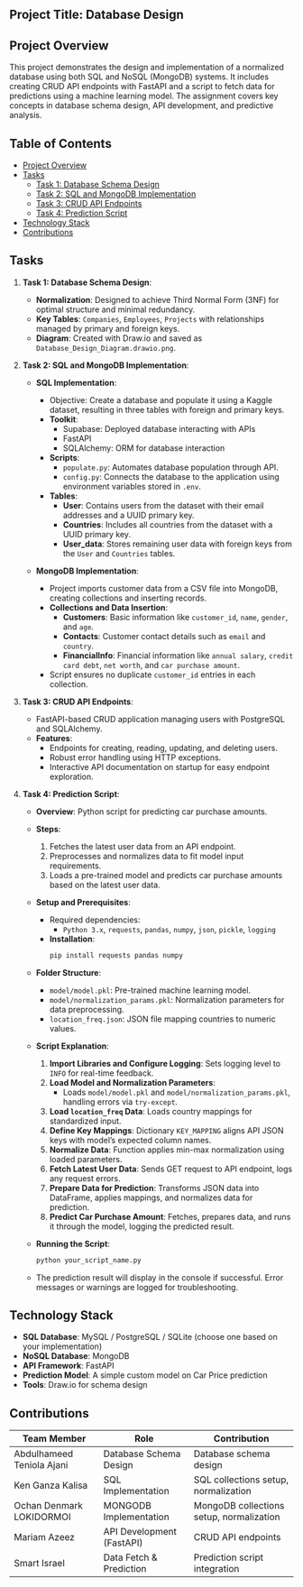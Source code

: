 ## Project Title: Database Design

## Project Overview

This project demonstrates the design and implementation of a normalized database using both SQL and NoSQL (MongoDB) systems. It includes creating CRUD API endpoints with FastAPI and a script to fetch data for predictions using a machine learning model. The assignment covers key concepts in database schema design, API development, and predictive analysis.

## Table of Contents

- [Project Overview](#project-overview)
- [Tasks](#tasks)
  - [Task 1: Database Schema Design](#task-1-database-schema-design)
  - [Task 2: SQL and MongoDB Implementation](#task-2-sql-and-mongodb-implementation)
  - [Task 3: CRUD API Endpoints](#task-3-crud-api-endpoints)
  - [Task 4: Prediction Script](#task-4-prediction-script)
- [Technology Stack](#technology-stack)
- [Contributions](#contributions)

## Tasks

1. **Task 1: Database Schema Design**:
   - **Normalization**: Designed to achieve Third Normal Form (3NF) for optimal structure and minimal redundancy.
   - **Key Tables**: `Companies`, `Employees`, `Projects` with relationships managed by primary and foreign keys.
   - **Diagram**: Created with Draw.io and saved as `Database_Design_Diagram.drawio.png`.

2. **Task 2: SQL and MongoDB Implementation**:
   - **SQL Implementation**:
     - Objective: Create a database and populate it using a Kaggle dataset, resulting in three tables with foreign and primary keys.
     - **Toolkit**:
       - Supabase: Deployed database interacting with APIs
       - FastAPI
       - SQLAlchemy: ORM for database interaction
     - **Scripts**:
       - `populate.py`: Automates database population through API.
       - `config.py`: Connects the database to the application using environment variables stored in `.env`.
     - **Tables**:
       - **User**: Contains users from the dataset with their email addresses and a UUID primary key.
       - **Countries**: Includes all countries from the dataset with a UUID primary key.
       - **User_data**: Stores remaining user data with foreign keys from the `User` and `Countries` tables.

   - **MongoDB Implementation**:
     - Project imports customer data from a CSV file into MongoDB, creating collections and inserting records.
     - **Collections and Data Insertion**:
       - **Customers**: Basic information like `customer_id`, `name`, `gender`, and `age`.
       - **Contacts**: Customer contact details such as `email` and `country`.
       - **FinancialInfo**: Financial information like `annual salary`, `credit card debt`, `net worth`, and `car purchase amount`.
     - Script ensures no duplicate `customer_id` entries in each collection.

3. **Task 3: CRUD API Endpoints**:
   - FastAPI-based CRUD application managing users with PostgreSQL and SQLAlchemy.
   - **Features**:
     - Endpoints for creating, reading, updating, and deleting users.
     - Robust error handling using HTTP exceptions.
     - Interactive API documentation on startup for easy endpoint exploration.

4. **Task 4: Prediction Script**:
   - **Overview**: Python script for predicting car purchase amounts.
   - **Steps**:
     1. Fetches the latest user data from an API endpoint.
     2. Preprocesses and normalizes data to fit model input requirements.
     3. Loads a pre-trained model and predicts car purchase amounts based on the latest user data.
   - **Setup and Prerequisites**:
     - Required dependencies:
       - `Python 3.x`, `requests`, `pandas`, `numpy`, `json`, `pickle`, `logging`
     - **Installation**:
       ```bash
       pip install requests pandas numpy
       ```
   - **Folder Structure**:
     - `model/model.pkl`: Pre-trained machine learning model.
     - `model/normalization_params.pkl`: Normalization parameters for data preprocessing.
     - `location_freq.json`: JSON file mapping countries to numeric values.

   - **Script Explanation**:
     1. **Import Libraries and Configure Logging**: Sets logging level to `INFO` for real-time feedback.
     2. **Load Model and Normalization Parameters**:
        - Loads `model/model.pkl` and `model/normalization_params.pkl`, handling errors via `try-except`.
     3. **Load `location_freq` Data**: Loads country mappings for standardized input.
     4. **Define Key Mappings**: Dictionary `KEY_MAPPING` aligns API JSON keys with model’s expected column names.
     5. **Normalize Data**: Function applies min-max normalization using loaded parameters.
     6. **Fetch Latest User Data**: Sends GET request to API endpoint, logs any request errors.
     7. **Prepare Data for Prediction**: Transforms JSON data into DataFrame, applies mappings, and normalizes data for prediction.
     8. **Predict Car Purchase Amount**: Fetches, prepares data, and runs it through the model, logging the predicted result.

   - **Running the Script**:
     ```bash
     python your_script_name.py
     ```
   - The prediction result will display in the console if successful. Error messages or warnings are logged for troubleshooting.


## Technology Stack

- **SQL Database**: MySQL / PostgreSQL / SQLite (choose one based on your implementation)
- **NoSQL Database**: MongoDB
- **API Framework**: FastAPI
- **Prediction Model**: A simple custom model on Car Price prediction
- **Tools**: Draw.io for schema design

## Contributions

| Team Member                  | Role                        | Contribution                                 |
|------------------------------|-----------------------------|----------------------------------------------|
| Abdulhameed Teniola Ajani    | Database Schema Design      | Database schema design                       |
| Ken Ganza Kalisa             | SQL Implementation      | SQL collections setup, normalization     |
| Ochan Denmark LOKIDORMOI     | MONGODB     Implementation      | MongoDB collections setup, normalization     |
| Mariam Azeez                 | API Development (FastAPI)   | CRUD API endpoints                           |
| Smart Israel                 | Data Fetch & Prediction     | Prediction script integration                |


